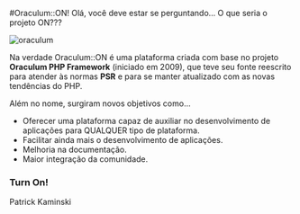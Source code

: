 #Oraculum::ON!
Olá,
você deve estar se perguntando... O que seria o projeto ON???

![oraculum](https://user-images.githubusercontent.com/122139/31718544-14423dbc-b3ef-11e7-9219-a2a11081e801.png)

Na verdade Oraculum::ON é uma plataforma criada com base no projeto **Oraculum PHP Framework** (iniciado em 2009), que teve seu fonte reescrito para atender às normas **PSR** e para se manter atualizado com as novas tendências do PHP.

Além no nome, surgiram novos objetivos como...
 - Oferecer uma plataforma capaz de auxiliar no desenvolvimento de aplicações para QUALQUER tipo de plataforma.
 - Facilitar ainda mais o desenvolvimento de aplicações.
 - Melhoria na documentação.
 - Maior integração da comunidade.

### Turn On!
Patrick Kaminski